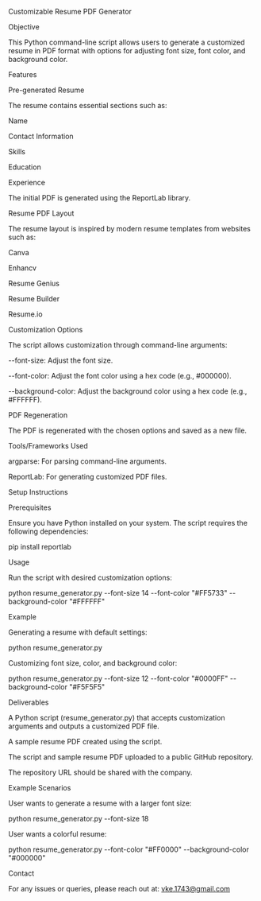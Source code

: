 Customizable Resume PDF Generator

Objective

This Python command-line script allows users to generate a customized resume in PDF format with options for adjusting font size, font color, and background color.

Features

Pre-generated Resume

The resume contains essential sections such as:

Name

Contact Information

Skills

Education

Experience

The initial PDF is generated using the ReportLab library.

Resume PDF Layout

The resume layout is inspired by modern resume templates from websites such as:

Canva

Enhancv

Resume Genius

Resume Builder

Resume.io

Customization Options

The script allows customization through command-line arguments:

--font-size: Adjust the font size.

--font-color: Adjust the font color using a hex code (e.g., #000000).

--background-color: Adjust the background color using a hex code (e.g., #FFFFFF).

PDF Regeneration

The PDF is regenerated with the chosen options and saved as a new file.

Tools/Frameworks Used

argparse: For parsing command-line arguments.

ReportLab: For generating customized PDF files.

Setup Instructions

Prerequisites

Ensure you have Python installed on your system. The script requires the following dependencies:

pip install reportlab

Usage

Run the script with desired customization options:

python resume_generator.py --font-size 14 --font-color "#FF5733" --background-color "#FFFFFF"

Example

Generating a resume with default settings:

python resume_generator.py

Customizing font size, color, and background color:

python resume_generator.py --font-size 12 --font-color "#0000FF" --background-color "#F5F5F5"

Deliverables

A Python script (resume_generator.py) that accepts customization arguments and outputs a customized PDF file.

A sample resume PDF created using the script.

The script and sample resume PDF uploaded to a public GitHub repository.

The repository URL should be shared with the company.

Example Scenarios

User wants to generate a resume with a larger font size:

python resume_generator.py --font-size 18

User wants a colorful resume:

python resume_generator.py --font-color "#FF0000" --background-color "#000000"

Contact

For any issues or queries, please reach out at: vke.1743@gmail.com